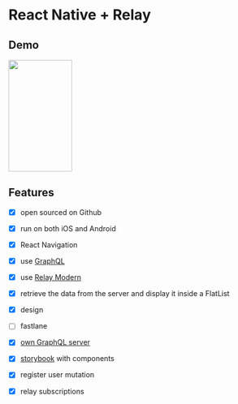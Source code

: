 # React Native + Relay

## Demo

<img src="https://i.imgur.com/Rm3Lmn5.gif" width="125" height="220" />

## Features

- [x] open sourced on Github
- [x] run on both iOS and Android
- [x] React Navigation
- [x] use [GraphQL]
- [x] use [Relay Modern]
- [x] retrieve the data from the server and display it inside a FlatList
- [x] design
- [ ] fastlane
- [x] [own GraphQL server]
- [x] [storybook] with components
- [x] register user mutation
- [x] relay subscriptions


[storybook]: https://github.com/storybooks/storybook
[jest]: https://jest-everywhere.now.sh
[GraphQL]: graphql.org/
[Relay Modern]: https://facebook.github.io/relay/
[own GraphQL server]: https://github.com/julioxavierr/entria-server
